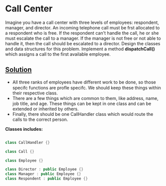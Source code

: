

# Call Center

Imagine you have a call center with three levels of employees: respondent, manager, and director. An incoming telephone call must 
be frst allocated to a respondent who is free. If the respondent can't handle the call, he or she must escalate the call to a manager.
If the manager is not free or not able to handle it, then the call should be escalated to a director. Design the classes and
data structures for this problem. Implement a method **dispatchCall()** which assigns a call to the first available employee.


## [Solution](https://github.com/SrGrace/Object-Oriented-Design/blob/master/Call%20Center/CallCenter.cpp)

* All three ranks of employees have diﬀerent work to be done, so those specifc functions are profle specifc. We should keep these things 
within their respective class.
* There are a few things which are common to them, like address, name, job title, and age. These things can be kept in one class and 
can be extended or inherited by others.
* Finally, there should be one CallHandler class which would route the calls to the correct person.

**Classes includes:**

```c++

class CallHandler {}

class Call {}

class Employee {}

class Director : public Employee {}
class Manager : public Employee {}
class Respondent : public Employee {}

```



